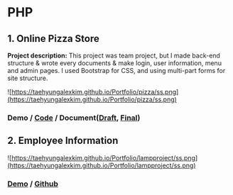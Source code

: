 # PHP

## 1. Online Pizza Store

**Project description:** This project was team project, but I made back-end structure & wrote every documents & make login, user information, menu and admin pages. I used Bootstrap for CSS, and using multi-part forms for site structure.

![https://taehyungalexkim.github.io/Portfolio/pizza/ss.png](https://taehyungalexkim.github.io/Portfolio/pizza/ss.png)

### Demo / [Code](https://taehyungalexkim.github.io/Portfolio/pizza/20F_Lamp1-Pizza-Store.zip) / Document([Draft](https://taehyungalexkim.github.io/Portfolio/pizza/Draft_Design_Document.docx), [Final](https://taehyungalexkim.github.io/Portfolio/pizza/Final_Lamp_project.pptx))

## 2. Employee Information

![https://taehyungalexkim.github.io/Portfolio/lampproject/ss.png](https://taehyungalexkim.github.io/Portfolio/lampproject/ss.png)

### [Demo](https://lamp.fanshawe21w.tk/) / [Github](https://github.com/TaehyungAlexKim/Lamp2Project)


<!--## This can be your internal website page / project page

**Project description:** Lorem ipsum dolor sit amet, consectetur adipiscing elit, sed do eiusmod tempor incididunt ut labore et dolore magna aliqua. Ut enim ad minim veniam, quis nostrud exercitation ullamco laboris nisi ut aliquip ex ea commodo consequat. Duis aute irure dolor in reprehenderit in voluptate velit esse cillum dolore eu fugiat nulla pariatur. Excepteur sint occaecat cupidatat non proident, sunt in culpa qui officia deserunt mollit anim id est laborum.

### 1. Suggest hypotheses about the causes of observed phenomena

Sed ut perspiciatis unde omnis iste natus error sit voluptatem accusantium doloremque laudantium, totam rem aperiam, eaque ipsa quae ab illo inventore veritatis et quasi architecto beatae vitae dicta sunt explicabo. 

```javascript
if (isAwesome){
  return true
}
```

### 2. Assess assumptions on which statistical inference will be based

```javascript
if (isAwesome){
  return true
}
```

### 3. Support the selection of appropriate statistical tools and techniques

<img src="images/dummy_thumbnail.jpg?raw=true"/>

### 4. Provide a basis for further data collection through surveys or experiments

Sed ut perspiciatis unde omnis iste natus error sit voluptatem accusantium doloremque laudantium, totam rem aperiam, eaque ipsa quae ab illo inventore veritatis et quasi architecto beatae vitae dicta sunt explicabo. 

For more details see [GitHub Flavored Markdown](https://guides.github.com/features/mastering-markdown/).
-->